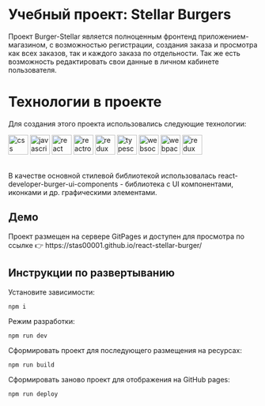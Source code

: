 # Учебный проект: Stellar Burgers
Проект Burger-Stellar является полноценным фронтенд приложением-магазином, с возможностью регистрации, создания заказа и просмотра как всех заказов, так и каждого заказа по отдельности. Так же есть возможность редактировать свои данные в личном кабинете пользователя.
# Технологии в проекте
Для создания этого проекта использовались следующие технологии:

<div>
<img src="https://raw.githubusercontent.com/danielcranney/readme-generator/main/public/icons/skills/css3-colored.svg" alt='css' height='40'/> 
<img src="https://cdn.jsdelivr.net/gh/devicons/devicon@latest/icons/javascript/javascript-original.svg" alt='javascript' height='40'/> 
<img src="https://raw.githubusercontent.com/danielcranney/readme-generator/main/public/icons/skills/react-colored.svg" alt='react' height='40'/> 
<img src="https://reactrouter.com/_brand/react-router-stacked-color-inverted.png" alt='reactrouter' height='40'/> <img src="https://raw.githubusercontent.com/danielcranney/readme-generator/main/public/icons/skills/redux-colored.svg" alt="redux" height="40"/> 
<img src="https://raw.githubusercontent.com/danielcranney/readme-generator/main/public/icons/skills/typescript-colored.svg" alt="typescript" height="40"/> 
<img src="https://i0.wp.com/codeitworld.com/wp-content/uploads/2017/12/websoket.png?resize=360%2C270&ssl=1&is-pending-load=1" alt="websockets" height="40" /> <img src="https://raw.githubusercontent.com/danielcranney/readme-generator/main/public/icons/skills/webpack-colored.svg" alt="webpack" height="40"/>
<img src="https://cdn.jsdelivr.net/gh/devicons/devicon@latest/icons/redux/redux-original.svg" alt="redux" height="40" />          
</div>

<br>
<p>В качестве основной стилевой библиотекой использовалась react-developer-burger-ui-components - библиотека с UI компонентами, иконками и др. графическими элементами.</p>
<h2>Демо</h2>
<p>Проект размещен на сервере GitPages и доступен для просмотра по ссылке 👉 https://stas00001.github.io/react-stellar-burger/</p>

## Инструкции по развертыванию
Установите зависимости:
  ```
  npm i
  ```
Режим разработки: 
  ```
 npm run dev
  ```
Сформировать проект для последующего размещения на ресурсах: 
  ```
npm run build
  ```
Сформировать заново проект для отображения на GitHub pages:
  ```
  npm run deploy
  ```

